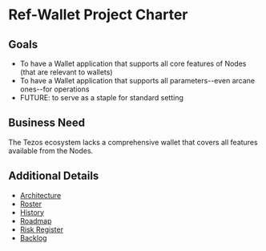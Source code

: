 # Ref-Wallet Project Charter

## Goals

 * To have a Wallet application that supports all core features of Nodes (that are relevant to wallets)
 * To have a Wallet application that supports all parameters--even arcane ones--for operations
 * FUTURE: to serve as a staple for standard setting

## Business Need

The Tezos ecosystem lacks a comprehensive wallet that covers all features available from the Nodes.

## Additional Details

 * [Architecture](/docs/operative/architecture.md)
 * [Roster](/docs/operative/roster.md)
 * [History](/docs/operative/history.md)
 * [Roadmap](/docs/operative/roadmap.md)
 * [Risk Register](/docs/operative/risks.md)
 * [Backlog](/docs/operative/backlog.md)
 